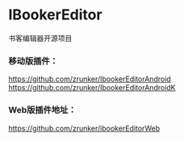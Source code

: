 # IBookerEditor
书客编辑器开源项目

### 移动版插件：
https://github.com/zrunker/IbookerEditorAndroid
https://github.com/zrunker/IbookerEditorAndroidK

### Web版插件地址：
https://github.com/zrunker/ibookerEditorWeb



